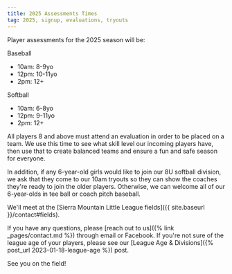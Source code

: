 ```yaml
---
title: 2025 Assessments Times
tag: 2025, signup, evaluations, tryouts
---
```


Player assessments for the 2025 season will be:

Baseball
* 10am: 8-9yo
* 12pm: 10-11yo
* 2pm: 12+

Softball
* 10am: 6-8yo
* 12pm: 9-11yo
* 2pm: 12+

All players 8 and above must attend an evaluation in order to be placed on a team.
We use this time to see what skill level our incoming players have, then use that
to create balanced teams and ensure a fun and safe season for everyone.

In addition, if any 6-year-old girls would like to join our 8U softball
division, we ask that they come to our 10am tryouts so they can show the coaches
they're ready to join the older players.  Otherwise, we can welcome all of our
6-year-olds in tee ball or coach pitch baseball.

We'll meet at the [Sierra Mountain Little League fields]({{ site.baseurl }}/contact#fields).

If you have any questions, please [reach out to us]({% link _pages/contact.md %})
through email or Facebook. If you're not sure of the league age of your players,
please see our [League Age & Divisions]({% post_url 2023-01-18-league-age %}) post.

See you on the field!
